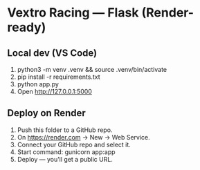 
# Vextro Racing — Flask (Render-ready)

## Local dev (VS Code)
1) python3 -m venv .venv && source .venv/bin/activate
2) pip install -r requirements.txt
3) python app.py
4) Open http://127.0.0.1:5000

## Deploy on Render
1) Push this folder to a GitHub repo.
2) On https://render.com -> New -> Web Service.
3) Connect your GitHub repo and select it.
4) Start command: gunicorn app:app
5) Deploy — you'll get a public URL.
